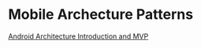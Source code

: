 # Mobile Archecture Patterns

[Android Architecture Introduction and MVP](https://android.jlelse.eu/architecture-patterns-in-android-abf99f2b6f70)
